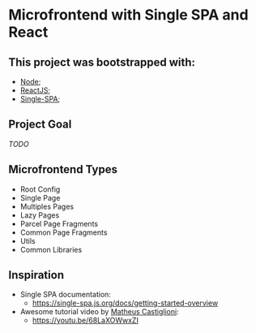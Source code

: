 # Microfrontend with Single SPA and React

## This project was bootstrapped with:
- [Node](https://nodejs.org/en/docs/);
- [ReactJS](https://pt-br.reactjs.org/docs/getting-started.html);
- [Single-SPA](https://single-spa.js.org/docs/getting-started-overview);

## Project Goal

_TODO_

## Microfrontend Types
  * Root Config
  * Single Page
  * Multiples Pages
  * Lazy Pages
  * Parcel Page Fragments
  * Common Page Fragments
  * Utils
  * Common Libraries

## Inspiration

* Single SPA documentation: 
  * https://single-spa.js.org/docs/getting-started-overview
* Awesome tutorial video by [Matheus Castiglioni](https://github.com/mahenrique94):
  * https://youtu.be/68LaXOWwxZI